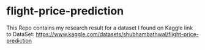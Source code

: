 # flight-price-prediction
 This Repo contains my research result for a dataset I found on Kaggle
 link to DataSet:
  https://www.kaggle.com/datasets/shubhambathwal/flight-price-prediction
